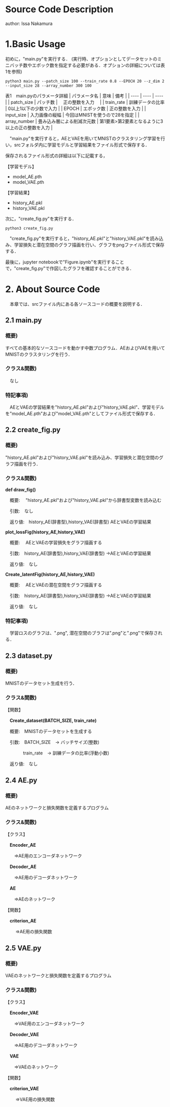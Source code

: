 # Source Code Description
author: Issa Nakamura

# 1.Basic Usage
 初めに，"main.py"を実行する．
 (実行時、オプションとしてデータセットのミニバッチ数やエポック数を指定する必要がある．オプションの詳細については表1を参照)
```
python3 main.py --patch_size 100 --train_rate 0.8 --EPOCH 20 --z_dim 2 --input_size 28 --array_number 300 100
```
表1　main.pyのパラメータ詳細
|  パラメータ名  |  意味  |  備考  |
| ---- | ---- | ---- |
|  patch_size  |  パッチ数  |  　正の整数を入力　  |
|  train_rate  |  訓練データの比率  |  0以上1以下の少数で入力  |
|  EPOCH  |  エポック数  |  正の整数を入力  |
|  input_size  |  入力画像の縦幅  |  今回はMNISTを使うので28を指定  |
|  array_number  |  畳み込み層による削減次元数  |  第1要素>第2要素となるように3以上の正の整数を入力  |

　"main.py"を実行すると，AEとVAEを用いてMNISTのクラスタリング学習を行い，srcフォルダ内に学習モデルと学習結果をファイル形式で保存する．

  保存されるファイル形式の詳細は以下に記載する，

  【学習モデル】
  - model_AE.pth
  - model_VAE.pth
    
  【学習結果】
  - history_AE.pkl
  - history_VAE.pkl


 次に，"create_fig.py"を実行する．
```
python3 create_fig.py
```
　"create_fig.py"を実行すると，"history_AE.pkl"と"history_VAE.pkl"を読み込み、学習損失と潜在空間のグラフ描画を行い、グラフをpngファイル形式で保存する．

  最後に，jupyter notebookで"Figure.ipynb"を実行することで，"create_fig.py"で作図したグラフを確認することができる．

# 2. About Source Code
　本章では、srcファイル内にある各ソースコードの概要を説明する．

## 2.1 main.py
### 概要)
  すべての基本的なソースコードを動かす中数プログラム．AEおよびVAEを用いてMNISTのクラスタリングを行う．
### クラス&関数)
　なし
### 特記事項)
　AEとVAEの学習結果を"history_AE.pkl"および"history_VAE.pkl"、学習モデルを"model_AE.pth"および"model_VAE.pth"としてファイル形式で保存する．

## 2.2 create_fig.py
### 概要)
  "history_AE.pkl"および"history_VAE.pkl"を読み込み、学習損失と潜在空間のグラフ描画を行う．
### クラス&関数)
**def draw_fig()**

  　概要:　 "history_AE.pkl"および"history_VAE.pkl"から辞書型変数を読み込む
  
  　引数:　なし
  
  　返り値:　history_AE(辞書型),history_VAE(辞書型) AEとVAEの学習結果
   
**plot_lossFig(history_AE,history_VAE)**

  　概要:　 AEとVAEの学習損失をグラフ描画する
  
  　引数:　history_AE(辞書型),history_VAE(辞書型) ->AEとVAEの学習結果
  
  　返り値:　なし

  
**Create_latentFig(history_AE,history_VAE)**

  　概要:　 AEとVAEの潜在空間をグラフ描画する
  
  　引数:　history_AE(辞書型),history_VAE(辞書型) ->AEとVAEの学習結果
  
  　返り値:　なし
 
### 特記事項)
　学習ロスのグラフは、".png", 潜在空間のブラフは".png"と".png"で保存される．

## 2.3 dataset.py
### 概要)
  MNISTのデータセット生成を行う．
### クラス&関数)
 【関数】
 
 　**Create_dataset(BATCH_SIZE, train_rate)**
 
  　概要:　MNISTのデータセットを生成する
  
  　引数:　BATCH_SIZE　-> バッチサイズ(整数)
   
   　　　　train_rate　-> 訓練データの比率(浮動小数)
  
  　返り値:　なし
　

## 2.4 AE.py
### 概要)
  AEのネットワークと損失関数を定義するプログラム
### クラス&関数)
【クラス】

 　**Encoder_AE**
 
 　　⇒AE用のエンコーダネットワーク
 
 　**Decoder_AE**
 
 　　⇒AE用のデコーダネットワーク
 
 　**AE**
 
 　　⇒AEのネットワーク
 
 【関数】
 
 　**criterion_AE**
 
　　 ⇒AE用の損失関数

 ## 2.5 VAE.py
### 概要)
  VAEのネットワークと損失関数を定義するプログラム
### クラス&関数)
【クラス】

 　**Encoder_VAE**
 
 　　⇒VAE用のエンコーダネットワーク
 
 　**Decoder_VAE**
 
 　　⇒AE用のデコーダネットワーク
 
 　**VAE**
 
 　　⇒VAEのネットワーク
 
 【関数】
 
 　**criterion_VAE**
 
　　 ⇒VAE用の損失関数
